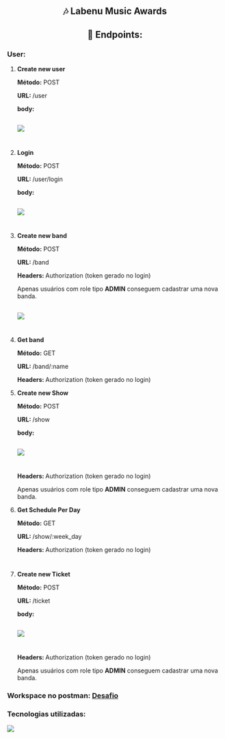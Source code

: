 <h2 align="center"> 🎶 Labenu Music Awards </h2>

<h2 align="center">🔗 Endpoints: </h2>

<h3> User: </h3>
<ol>
    <li>
        <p><strong>Create new user</p></strong>
    </li>
    <p><strong>Método:</strong> POST </p>
    <p> <strong>URL: </strong> /user </p>
    <strong> body: </strong>
    <h2></h2>
    <img src="https://user-images.githubusercontent.com/102433664/226187295-cbe6c767-c3de-4374-8b3d-03845de00fad.png" />
    <h1></h1>
    <li>
        <p><strong>Login</p></strong>
    </li>
    <p><strong>Método:</strong> POST </p>
    <p> <strong>URL: </strong> /user/login </p>
    <strong> body: </strong>
    <h2></h2>
    <img src="https://user-images.githubusercontent.com/102433664/226187468-48f735b1-02ba-41c5-b910-c6b572fa1119.png" />
    <h1></h1>
    <li>
        <p><strong>Create new band</p></strong>
    </li>
    <p><strong>Método:</strong> POST </p>
    <p> <strong>URL: </strong> /band </p>
    <p> <strong>Headers: </strong> Authorization (token gerado no login) </p>
    <p>Apenas usuários com role tipo <strong>ADMIN</strong> conseguem cadastrar uma nova banda.</p>
    <h2></h2>
    <img src="https://user-images.githubusercontent.com/102433664/226187820-5acb6e55-dd78-4ea0-a91e-479dd11b9dc3.png" />
    <h1></h1>
     <li>
        <p><strong>Get band</p></strong>
    </li>
    <p><strong>Método:</strong> GET </p>
    <p> <strong>URL: </strong> /band/:name </p>
    <p> <strong>Headers: </strong> Authorization (token gerado no login) </p>
     <li>
        <p><strong>Create new Show</p></strong>
    </li>
    <p><strong>Método:</strong> POST </p>
    <p> <strong>URL: </strong> /show </p>
    <strong> body: </strong>
    <h2></h2>
    <img src=https://user-images.githubusercontent.com/102433664/226370996-db1d3e6f-fad8-4a61-a35f-7b2af8010737.png" />
    <h1></h1>
    <p> <strong>Headers: </strong> Authorization (token gerado no login) </p>
    <p>Apenas usuários com role tipo <strong>ADMIN</strong> conseguem cadastrar uma nova banda.</p>
    <li>
        <p><strong>Get Schedule Per Day</p></strong>
    </li>
    <p><strong>Método:</strong> GET </p>
    <p> <strong>URL: </strong> /show/:week_day </p>
    <p> <strong>Headers: </strong> Authorization (token gerado no login) </p>
    <h1></h1>
    <li>
        <p><strong>Create new Ticket</p></strong>
    </li>
    <p><strong>Método:</strong> POST </p>
    <p> <strong>URL: </strong> /ticket </p>
    <strong> body: </strong>
    <h2></h2>
    <img src=https://user-images.githubusercontent.com/102433664/226371781-8f3c8017-628a-41cd-9a0c-06e041de9b47.png" />
    <h1></h1>
    <p> <strong>Headers: </strong> Authorization (token gerado no login) </p>
    <p>Apenas usuários com role tipo <strong>ADMIN</strong> conseguem cadastrar uma nova banda.</p>
</ol>


### Workspace no postman: [Desafio](https://documenter.getpostman.com/view/22350736/2s93JzMMCP)
<h3> Tecnologias utilizadas: </h3>
<img src="https://skillicons.dev/icons?i=ts,nodejs,mysql&perline=10" />
